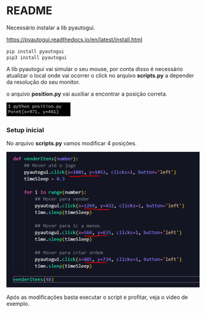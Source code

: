 # README

Necessário instalar a lib pyautogui.

https://pyautogui.readthedocs.io/en/latest/install.html

```
pip install pyautogui
pip3 install pyautogui

```

A lib pyautogui vai simular o seu mouse, por conta disso é necessário atualizar o local onde vai ocorrer o click no arquivo **scripts.py** a depender da resolução do seu monitor.

o arquivo **position.py** vai auxiliar a encontrar a posição correta.

![alt text](./assets/positon.png)

### Setup inicial

No arquivo **scripts.py** vamos modificar 4 posições.

![alt text](./assets/code.png)

Após as modificações basta executar o script e profitar, veja o video de exemplo.
